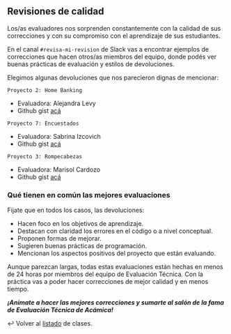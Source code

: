 ## Revisiones de calidad

Los/as evaluadores nos sorprenden constantemente con la calidad de sus correcciones y con su compromiso con el aprendizaje de sus estudiantes.

En el canal `#revisa-mi-revision` de Slack vas a encontrar ejemplos de correcciones que hacen otros/as miembros del equipo, donde podés ver buenas prácticas de evaluación y estilos de devoluciones.

Elegimos algunas devoluciones que nos parecieron dignas de mencionar:

```
Proyecto 2: Home Banking
```

- Evaluadora: Alejandra Levy
- Github gist [acá][1]

```
Proyecto 7: Encuestados
```

- Evaluadora: Sabrina Izcovich
- Github gist [acá][2]

```
Proyecto 3: Rompecabezas
```

- Evaluadora: Marisol Cardozo
- Github gist [acá][3]

### Qué tienen en común las mejores evaluaciones

Fijate que en todos los casos, las devoluciones:

- Hacen foco en los objetivos de aprendizaje.
- Destacan con claridad los errores en el código o a nivel conceptual.
- Proponen formas de mejorar.
- Sugieren buenas prácticas de programación.
- Mencionan los aspectos positivos del proyecto que están evaluando.

Aunque parezcan largas, todas estas evaluaciones están hechas en menos de 24 horas por miembros del equipo de Evaluación Técnica. Con la práctica vas a poder hacer correcciones de mejor calidad y en menos tiempo.

**_¡Animate a hacer las mejores correcciones y sumarte al salón de la fama de Evaluación Técnica de Acámica!_**

:leftwards_arrow_with_hook: Volver al [listado][4] de clases.

[4]: https://github.com/acamica/formacion-evaluadores-tecnicos/blob/master/README.md
[1]: https://gist.github.com/alelevy15/706485ac0617e72443289defa87b054e
[2]: https://gist.github.com/sizcovich/bf0e26a7fd774d6506f2c001c8ee93a1
[3]: https://gist.github.com/mcardozo/0ef48212cb820c8d87f113af7cc81151
